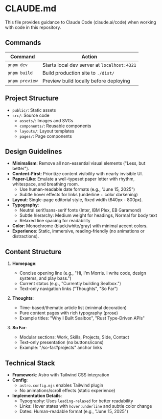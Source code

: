 # CLAUDE.md

This file provides guidance to Claude Code (claude.ai/code) when working with code in this repository.

## Commands

| Command         | Action                                      |
|----------------|--------------------------------------------|
| `pnpm dev`     | Starts local dev server at `localhost:4321` |
| `pnpm build`   | Build production site to `./dist/`         |
| `pnpm preview` | Preview build locally before deploying     |

## Project Structure

- `public/`: Static assets
- `src/`: Source code
  - `assets/`: Images and SVGs
  - `components/`: Reusable components
  - `layouts/`: Layout templates
  - `pages/`: Page components

## Design Guidelines

- **Minimalism**: Remove all non-essential visual elements ("Less, but better").
- **Content-First**: Prioritize content visibility with nearly invisible UI.
- **Paper-Like**: Emulate a well-typeset paper letter with rhythm, whitespace, and breathing room.
  - Use human-readable date formats (e.g., "June 15, 2025")
  - Subtle hover effects for links (underline + color darkening)
- **Layout**: Single-page editorial style, fixed width (640px - 800px).
- **Typography**: 
  - Neutral serif/sans-serif fonts (Inter, IBM Plex, EB Garamond)
  - Subtle hierarchy: Medium weight for headings, Normal for body text
  - Relaxed line spacing for readability
- **Color**: Monochrome (black/white/gray) with minimal accent colors.
- **Experience**: Static, immersive, reading-friendly (no animations or distractions).

## Content Structure

1. **Homepage**:
   - Concise opening line (e.g., "Hi, I'm Morris. I write code, design systems, and play bass.")
   - Current status (e.g., "Currently building Sealbox.")
   - Text-only navigation links ("Thoughts", "So Far")

2. **Thoughts**:
   - Time-based/thematic article list (minimal decoration)
   - Pure content pages with rich typography (prose)
   - Example titles: "Why I Built Sealbox", "Rust Type-Driven APIs"

3. **So Far**:
   - Modular sections: Work, Skills, Projects, Side, Contact
   - Text-only presentation (no buttons/icons)
   - Example: "/so-far#projects" anchor links

## Technical Stack

- **Framework**: Astro with Tailwind CSS integration
- **Config**:
  - `astro.config.mjs` enables Tailwind plugin
  - No animations/scroll effects (static experience)
- **Implementation Details**:
  - Typography: Uses `leading-relaxed` for better readability
  - Links: Hover states with `hover:underline` and subtle color change
  - Dates: Human-readable format (e.g., "June 15, 2025")
